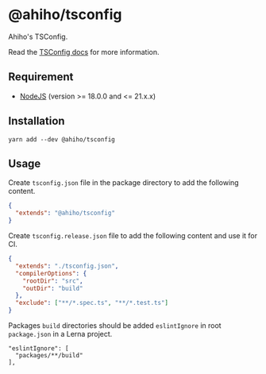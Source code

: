 # @ahiho/tsconfig

Ahiho's TSConfig.

Read the [TSConfig docs](https://www.typescriptlang.org/tsconfig) for more information.

## Requirement

- [NodeJS](https://nodejs.org) (version >= 18.0.0 and <= 21.x.x)

## Installation

```shell
yarn add --dev @ahiho/tsconfig
```

## Usage

Create `tsconfig.json` file in the package directory to add the following content.

```json
{
  "extends": "@ahiho/tsconfig"
}
```

Create `tsconfig.release.json` file to add the following content and use it for CI.

```json
{
  "extends": "./tsconfig.json",
  "compilerOptions": {
    "rootDir": "src",
    "outDir": "build"
  },
  "exclude": ["**/*.spec.ts", "**/*.test.ts"]
}
```

Packages `build` directories should be added `eslintIgnore` in root `package.json` in a Lerna project.

```text
"eslintIgnore": [
  "packages/**/build"
],
```
